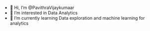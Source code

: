 - 👋 Hi, I’m @PavithraVijaykumaar
- 👀 I’m interested in Data Analytics
- 🌱 I’m currently learning Data exploration and machine learning for analytics

<!---
PavithraVijaykumaar/PavithraVijaykumaar is a ✨ special ✨ repository because its `README.md` (this file) appears on your GitHub profile.
You can click the Preview link to take a look at your changes.
--->
